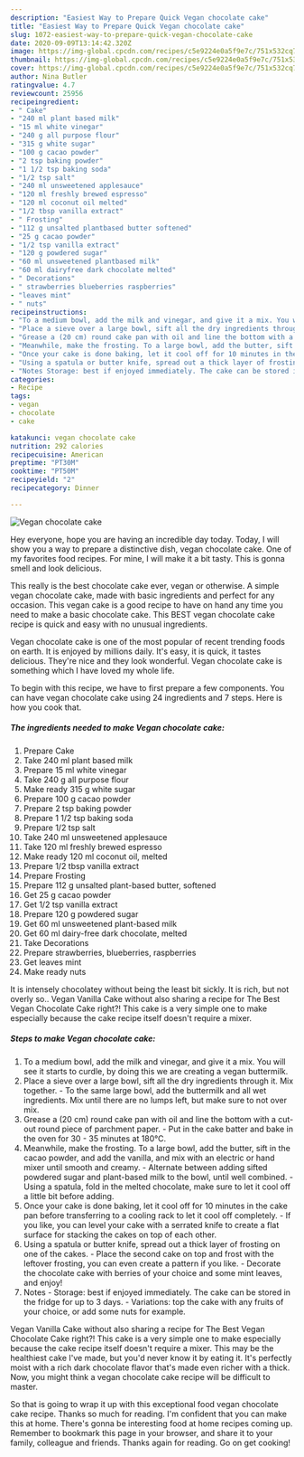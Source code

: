 ```yaml
---
description: "Easiest Way to Prepare Quick Vegan chocolate cake"
title: "Easiest Way to Prepare Quick Vegan chocolate cake"
slug: 1072-easiest-way-to-prepare-quick-vegan-chocolate-cake
date: 2020-09-09T13:14:42.320Z
image: https://img-global.cpcdn.com/recipes/c5e9224e0a5f9e7c/751x532cq70/vegan-chocolate-cake-recipe-main-photo.jpg
thumbnail: https://img-global.cpcdn.com/recipes/c5e9224e0a5f9e7c/751x532cq70/vegan-chocolate-cake-recipe-main-photo.jpg
cover: https://img-global.cpcdn.com/recipes/c5e9224e0a5f9e7c/751x532cq70/vegan-chocolate-cake-recipe-main-photo.jpg
author: Nina Butler
ratingvalue: 4.7
reviewcount: 25956
recipeingredient:
- " Cake"
- "240 ml plant based milk"
- "15 ml white vinegar"
- "240 g all purpose flour"
- "315 g white sugar"
- "100 g cacao powder"
- "2 tsp baking powder"
- "1 1/2 tsp baking soda"
- "1/2 tsp salt"
- "240 ml unsweetened applesauce"
- "120 ml freshly brewed espresso"
- "120 ml coconut oil melted"
- "1/2 tbsp vanilla extract"
- " Frosting"
- "112 g unsalted plantbased butter softened"
- "25 g cacao powder"
- "1/2 tsp vanilla extract"
- "120 g powdered sugar"
- "60 ml unsweetened plantbased milk"
- "60 ml dairyfree dark chocolate melted"
- " Decorations"
- " strawberries blueberries raspberries"
- "leaves mint"
- " nuts"
recipeinstructions:
- "To a medium bowl, add the milk and vinegar, and give it a mix. You will see it starts to curdle, by doing this we are creating a vegan buttermilk."
- "Place a sieve over a large bowl, sift all the dry ingredients through it. Mix together. To the same large bowl, add the buttermilk and all wet ingredients. Mix until there are no lumps left, but make sure to not over mix."
- "Grease a (20 cm) round cake pan with oil and line the bottom with a cut-out round piece of parchment paper.  Put in the cake batter and bake in the oven for 30 - 35 minutes at 180°C."
- "Meanwhile, make the frosting. To a large bowl, add the butter, sift in the cacao powder, and add the vanilla, and mix with an electric or hand mixer until smooth and creamy. Alternate between adding sifted powdered sugar and plant-based milk to the bowl, until well combined. Using a spatula, fold in the melted chocolate, make sure to let it cool off a little bit before adding."
- "Once your cake is done baking, let it cool off for 10 minutes in the cake pan before transferring to a cooling rack to let it cool off completely. If you like, you can level your cake with a serrated knife to create a flat surface for stacking the cakes on top of each other."
- "Using a spatula or butter knife, spread out a thick layer of frosting on one of the cakes. Place the second cake on top and frost with the leftover frosting, you can even create a pattern if you like. Decorate the chocolate cake with berries of your choice and some mint leaves, and enjoy!"
- "Notes Storage: best if enjoyed immediately. The cake can be stored in the fridge for up to 3 days.  Variations: top the cake with any fruits of your choice, or add some nuts for example."
categories:
- Recipe
tags:
- vegan
- chocolate
- cake

katakunci: vegan chocolate cake 
nutrition: 292 calories
recipecuisine: American
preptime: "PT30M"
cooktime: "PT50M"
recipeyield: "2"
recipecategory: Dinner

---
```



![Vegan chocolate cake](https://img-global.cpcdn.com/recipes/c5e9224e0a5f9e7c/751x532cq70/vegan-chocolate-cake-recipe-main-photo.jpg)

Hey everyone, hope you are having an incredible day today. Today, I will show you a way to prepare a distinctive dish, vegan chocolate cake. One of my favorites food recipes. For mine, I will make it a bit tasty. This is gonna smell and look delicious.

This really is the best chocolate cake ever, vegan or otherwise. A simple vegan chocolate cake, made with basic ingredients and perfect for any occasion. This vegan cake is a good recipe to have on hand any time you need to make a basic chocolate cake. This BEST vegan chocolate cake recipe is quick and easy with no unusual ingredients.

Vegan chocolate cake is one of the most popular of recent trending foods on earth. It is enjoyed by millions daily. It's easy, it is quick, it tastes delicious. They're nice and they look wonderful. Vegan chocolate cake is something which I have loved my whole life.


To begin with this recipe, we have to first prepare a few components. You can have vegan chocolate cake using 24 ingredients and 7 steps. Here is how you cook that.

<!--inarticleads1-->

##### The ingredients needed to make Vegan chocolate cake:

1. Prepare  Cake
1. Take 240 ml plant based milk
1. Prepare 15 ml white vinegar
1. Take 240 g all purpose flour
1. Make ready 315 g white sugar
1. Prepare 100 g cacao powder
1. Prepare 2 tsp baking powder
1. Prepare 1 1/2 tsp baking soda
1. Prepare 1/2 tsp salt
1. Take 240 ml unsweetened applesauce
1. Take 120 ml freshly brewed espresso
1. Make ready 120 ml coconut oil, melted
1. Prepare 1/2 tbsp vanilla extract
1. Prepare  Frosting
1. Prepare 112 g unsalted plant-based butter, softened
1. Get 25 g cacao powder
1. Get 1/2 tsp vanilla extract
1. Prepare 120 g powdered sugar
1. Get 60 ml unsweetened plant-based milk
1. Get 60 ml dairy-free dark chocolate, melted
1. Take  Decorations
1. Prepare  strawberries, blueberries, raspberries
1. Get leaves mint
1. Make ready  nuts


It is intensely chocolatey without being the least bit sickly. It is rich, but not overly so.. Vegan Vanilla Cake without also sharing a recipe for The Best Vegan Chocolate Cake right?! This cake is a very simple one to make especially because the cake recipe itself doesn&#39;t require a mixer. 

<!--inarticleads2-->

##### Steps to make Vegan chocolate cake:

1. To a medium bowl, add the milk and vinegar, and give it a mix. You will see it starts to curdle, by doing this we are creating a vegan buttermilk.
1. Place a sieve over a large bowl, sift all the dry ingredients through it. Mix together. - To the same large bowl, add the buttermilk and all wet ingredients. Mix until there are no lumps left, but make sure to not over mix.
1. Grease a (20 cm) round cake pan with oil and line the bottom with a cut-out round piece of parchment paper.  - Put in the cake batter and bake in the oven for 30 - 35 minutes at 180°C.
1. Meanwhile, make the frosting. To a large bowl, add the butter, sift in the cacao powder, and add the vanilla, and mix with an electric or hand mixer until smooth and creamy. - Alternate between adding sifted powdered sugar and plant-based milk to the bowl, until well combined. - Using a spatula, fold in the melted chocolate, make sure to let it cool off a little bit before adding.
1. Once your cake is done baking, let it cool off for 10 minutes in the cake pan before transferring to a cooling rack to let it cool off completely. - If you like, you can level your cake with a serrated knife to create a flat surface for stacking the cakes on top of each other.
1. Using a spatula or butter knife, spread out a thick layer of frosting on one of the cakes. - Place the second cake on top and frost with the leftover frosting, you can even create a pattern if you like. - Decorate the chocolate cake with berries of your choice and some mint leaves, and enjoy!
1. Notes - Storage: best if enjoyed immediately. The cake can be stored in the fridge for up to 3 days.  - Variations: top the cake with any fruits of your choice, or add some nuts for example.


Vegan Vanilla Cake without also sharing a recipe for The Best Vegan Chocolate Cake right?! This cake is a very simple one to make especially because the cake recipe itself doesn&#39;t require a mixer. This may be the healthiest cake I&#39;ve made, but you&#39;d never know it by eating it. It&#39;s perfectly moist with a rich dark chocolate flavor that&#39;s made even richer with a thick. Now, you might think a vegan chocolate cake recipe will be difficult to master. 

So that is going to wrap it up with this exceptional food vegan chocolate cake recipe. Thanks so much for reading. I'm confident that you can make this at home. There's gonna be interesting food at home recipes coming up. Remember to bookmark this page in your browser, and share it to your family, colleague and friends. Thanks again for reading. Go on get cooking!

